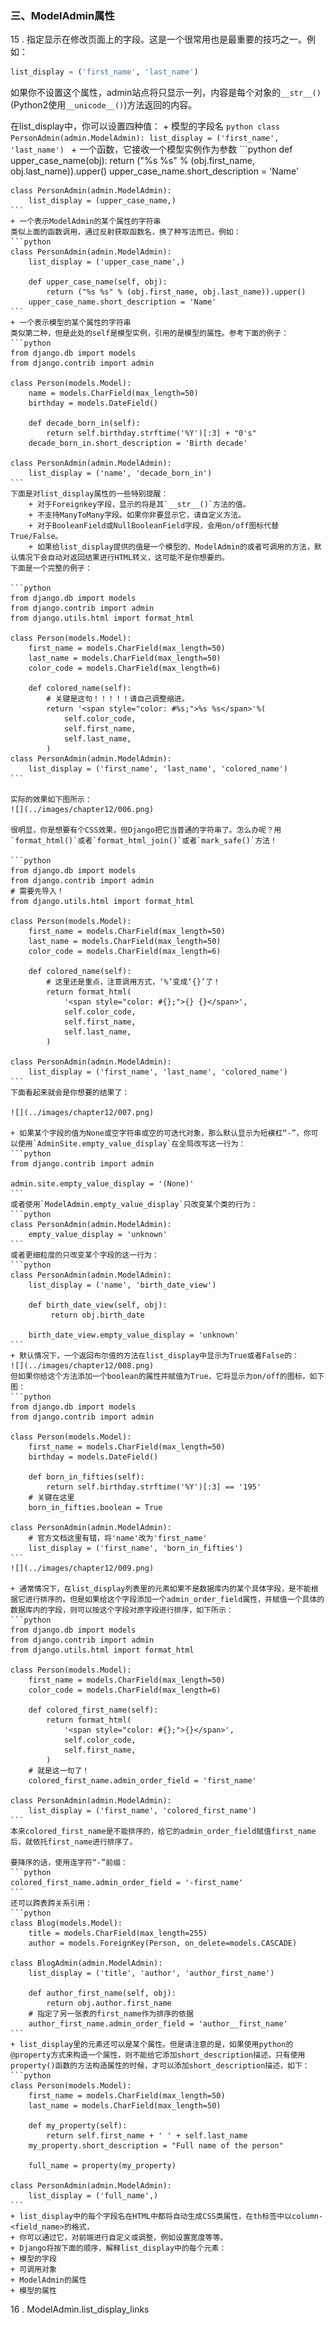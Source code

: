 ### 三、ModelAdmin属性

15 . 指定显示在修改页面上的字段。这是一个很常用也是最重要的技巧之一。例如：
```python
list_display = ('first_name', 'last_name')
```
如果你不设置这个属性，admin站点将只显示一列，内容是每个对象的`__str__()`(Python2使用`__unicode__()`)方法返回的内容。

在list_display中，你可以设置四种值：
    + 模型的字段名
    ```python
    class PersonAdmin(admin.ModelAdmin):
    list_display = ('first_name', 'last_name')
    ```
    + 一个函数，它接收一个模型实例作为参数
    ```python
    def upper_case_name(obj):
        return ("%s %s" % (obj.first_name, obj.last_name)).upper()
    upper_case_name.short_description = 'Name'

    class PersonAdmin(admin.ModelAdmin):
        list_display = (upper_case_name,)
    ```
    + 一个表示ModelAdmin的某个属性的字符串
    类似上面的函数调用，通过反射获取函数名，换了种写法而已，例如：
    ```python
    class PersonAdmin(admin.ModelAdmin):
        list_display = ('upper_case_name',)

        def upper_case_name(self, obj):
            return ("%s %s" % (obj.first_name, obj.last_name)).upper()
        upper_case_name.short_description = 'Name'
    ```
    + 一个表示模型的某个属性的字符串
    类似第二种，但是此处的self是模型实例，引用的是模型的属性。参考下面的例子：
    ```python
    from django.db import models
    from django.contrib import admin
    
    class Person(models.Model):
        name = models.CharField(max_length=50)
        birthday = models.DateField()
    
        def decade_born_in(self):
            return self.birthday.strftime('%Y')[:3] + "0's"
        decade_born_in.short_description = 'Birth decade'
    
    class PersonAdmin(admin.ModelAdmin):
        list_display = ('name', 'decade_born_in')
    ```
    下面是对list_display属性的一些特别提醒：
        + 对于Foreignkey字段，显示的将是其`__str__()`方法的值。
        + 不支持ManyToMany字段。如果你非要显示它，请自定义方法。
        + 对于BooleanField或NullBooleanField字段，会用on/off图标代替True/False。
        + 如果给list_display提供的值是一个模型的、ModelAdmin的或者可调用的方法，默认情况下会自动对返回结果进行HTML转义，这可能不是你想要的。
    下面是一个完整的例子：
    
    ```python
    from django.db import models
    from django.contrib import admin
    from django.utils.html import format_html
    
    class Person(models.Model):
        first_name = models.CharField(max_length=50)
        last_name = models.CharField(max_length=50)
        color_code = models.CharField(max_length=6)
    
        def colored_name(self):
            # 关键是这句！！！！！请自己调整缩进。
            return '<span style="color: #%s;">%s %s</span>'%(
                self.color_code,
                self.first_name,
                self.last_name,
            )
    class PersonAdmin(admin.ModelAdmin):
        list_display = ('first_name', 'last_name', 'colored_name')
    ```
    
    实际的效果如下图所示：
    ![](../images/chapter12/006.png)
    
    很明显，你是想要有个CSS效果，但Django把它当普通的字符串了。怎么办呢？用`format_html()`或者`format_html_join()`或者`mark_safe()`方法！
    
    ```python
    from django.db import models
    from django.contrib import admin
    # 需要先导入！
    from django.utils.html import format_html
    
    class Person(models.Model):
        first_name = models.CharField(max_length=50)
        last_name = models.CharField(max_length=50)
        color_code = models.CharField(max_length=6)
    
        def colored_name(self):
            # 这里还是重点，注意调用方式，‘%’变成‘{}’了！
            return format_html(
                '<span style="color: #{};">{} {}</span>',
                self.color_code,
                self.first_name,
                self.last_name,
            )
    
    class PersonAdmin(admin.ModelAdmin):
        list_display = ('first_name', 'last_name', 'colored_name')
    ```
    下面看起来就会是你想要的结果了：
    
    ![](../images/chapter12/007.png)
    
    + 如果某个字段的值为None或空字符串或空的可迭代对象，那么默认显示为短横杠“-”，你可以使用`AdminSite.empty_value_display`在全局改写这一行为：
    ```python
    from django.contrib import admin

    admin.site.empty_value_display = '(None)'
    ```
    或者使用`ModelAdmin.empty_value_display`只改变某个类的行为：
    ```python
    class PersonAdmin(admin.ModelAdmin):
        empty_value_display = 'unknown'
    ```
    或者更细粒度的只改变某个字段的这一行为：
    ```python
    class PersonAdmin(admin.ModelAdmin):
        list_display = ('name', 'birth_date_view')
    
        def birth_date_view(self, obj):
             return obj.birth_date
    
        birth_date_view.empty_value_display = 'unknown'
    ```
    + 默认情况下，一个返回布尔值的方法在list_display中显示为True或者False的：
    ![](../images/chapter12/008.png)
    但如果你给这个方法添加一个boolean的属性并赋值为True，它将显示为on/off的图标，如下图：
    ```python
    from django.db import models
    from django.contrib import admin
    
    class Person(models.Model):
        first_name = models.CharField(max_length=50)
        birthday = models.DateField()
    
        def born_in_fifties(self):
            return self.birthday.strftime('%Y')[:3] == '195'
        # 关键在这里
        born_in_fifties.boolean = True
    
    class PersonAdmin(admin.ModelAdmin):
        # 官方文档这里有错，将'name'改为'first_name' 
        list_display = ('first_name', 'born_in_fifties')
    ```
    ![](../images/chapter12/009.png)
    
    + 通常情况下，在list_display列表里的元素如果不是数据库内的某个具体字段，是不能根据它进行排序的。但是如果给这个字段添加一个admin_order_field属性，并赋值一个具体的数据库内的字段，则可以按这个字段对原字段进行排序，如下所示：
    ```python
    from django.db import models
    from django.contrib import admin
    from django.utils.html import format_html
    
    class Person(models.Model):
        first_name = models.CharField(max_length=50)
        color_code = models.CharField(max_length=6)
    
        def colored_first_name(self):
            return format_html(
                '<span style="color: #{};">{}</span>',
                self.color_code,
                self.first_name,
            )
        # 就是这一句了！
        colored_first_name.admin_order_field = 'first_name'
    
    class PersonAdmin(admin.ModelAdmin):
        list_display = ('first_name', 'colored_first_name')
    ```
    本来colored_first_name是不能排序的，给它的admin_order_field赋值first_name后，就依托first_name进行排序了。

    要降序的话，使用连字符“-”前缀：
    ```python
    colored_first_name.admin_order_field = '-first_name'
    ```
    还可以跨表跨关系引用：
    ```python
    class Blog(models.Model):
        title = models.CharField(max_length=255)
        author = models.ForeignKey(Person, on_delete=models.CASCADE)
    
    class BlogAdmin(admin.ModelAdmin):
        list_display = ('title', 'author', 'author_first_name')
    
        def author_first_name(self, obj):
            return obj.author.first_name
        # 指定了另一张表的first_name作为排序的依据
        author_first_name.admin_order_field = 'author__first_name'
    ```
    + list_display里的元素还可以是某个属性。但是请注意的是，如果使用python的@property方式来构造一个属性，则不能给它添加short_description描述，只有使用property()函数的方法构造属性的时候，才可以添加short_description描述，如下：
    ```python
    class Person(models.Model):
        first_name = models.CharField(max_length=50)
        last_name = models.CharField(max_length=50)
    
        def my_property(self):
            return self.first_name + ' ' + self.last_name
        my_property.short_description = "Full name of the person"
    
        full_name = property(my_property)
    
    class PersonAdmin(admin.ModelAdmin):
        list_display = ('full_name',)
    ```
    + list_display中的每个字段名在HTML中都将自动生成CSS类属性，在th标签中以column-<field_name>的格式，    
    + 你可以通过它，对前端进行自定义或调整，例如设置宽度等等。
    + Django将按下面的顺序，解释list_display中的每个元素：
    + 模型的字段
    + 可调用对象
    + ModelAdmin的属性
    + 模型的属性
    
16 . ModelAdmin.list_display_links